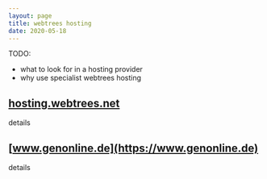 ```yaml
---
layout: page
title: webtrees hosting
date: 2020-05-18
---
```


TODO:

* what to look for in a hosting provider
* why use specialist webtrees hosting

## [hosting.webtrees.net](https://hosting.webtrees.net)

details

## [www.genonline.de](https://www.genonline.de)

details
